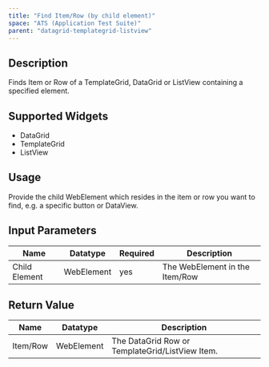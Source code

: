 ```yaml
---
title: "Find Item/Row (by child element)"
space: "ATS (Application Test Suite)"
parent: "datagrid-templategrid-listview"
---
```


## Description

Finds Item or Row of a TemplateGrid, DataGrid or ListView containing a specified element.

## Supported Widgets

 + DataGrid
 + TemplateGrid
 + ListView

## Usage

Provide the child WebElement which resides in the item or row you want to find, e.g. a specific button or DataView.  

## Input Parameters

Name | Datatype | Required | Description
--- | --- | --- | ---
Child Element | WebElement | yes | The WebElement in the Item/Row

## Return Value

Name | Datatype | Description
---- | --------- | ---------------
Item/Row | WebElement | The DataGrid Row or TemplateGrid/ListView Item.
